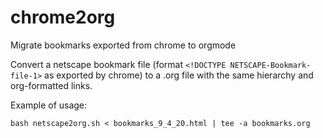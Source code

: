 # chrome2org
Migrate bookmarks exported from chrome to orgmode

Convert a netscape bookmark file (format `<!DOCTYPE NETSCAPE-Bookmark-file-1>` as exported by chrome) to a .org file with the same hierarchy and org-formatted links.

Example of usage:
```
bash netscape2org.sh < bookmarks_9_4_20.html | tee -a bookmarks.org
```
